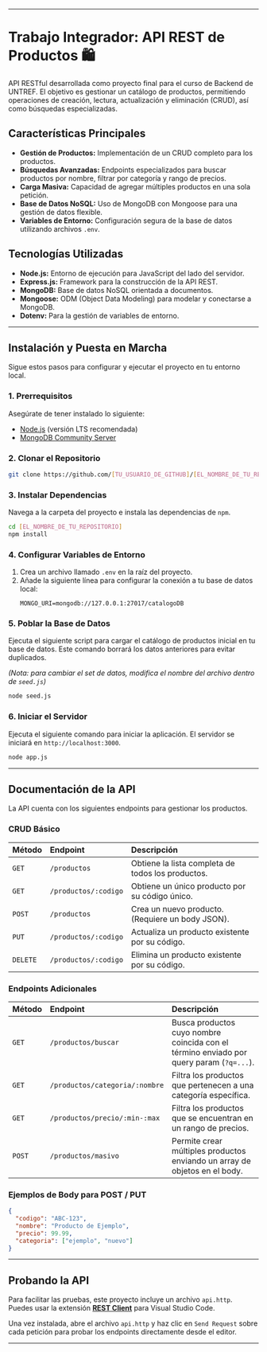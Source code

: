 
-----

# **Trabajo Integrador: API REST de Productos 🛍️**

API RESTful desarrollada como proyecto final para el curso de Backend de UNTREF. El objetivo es gestionar un catálogo de productos, permitiendo operaciones de creación, lectura, actualización y eliminación (CRUD), así como búsquedas especializadas.

## **Características Principales**

  * **Gestión de Productos:** Implementación de un CRUD completo para los productos.
  * **Búsquedas Avanzadas:** Endpoints especializados para buscar productos por nombre, filtrar por categoría y rango de precios.
  * **Carga Masiva:** Capacidad de agregar múltiples productos en una sola petición.
  * **Base de Datos NoSQL:** Uso de MongoDB con Mongoose para una gestión de datos flexible.
  * **Variables de Entorno:** Configuración segura de la base de datos utilizando archivos `.env`.

## **Tecnologías Utilizadas**

  * **Node.js:** Entorno de ejecución para JavaScript del lado del servidor.
  * **Express.js:** Framework para la construcción de la API REST.
  * **MongoDB:** Base de datos NoSQL orientada a documentos.
  * **Mongoose:** ODM (Object Data Modeling) para modelar y conectarse a MongoDB.
  * **Dotenv:** Para la gestión de variables de entorno.

-----

## **Instalación y Puesta en Marcha**

Sigue estos pasos para configurar y ejecutar el proyecto en tu entorno local.

### **1. Prerrequisitos**

Asegúrate de tener instalado lo siguiente:

  * [Node.js](https://nodejs.org/es/) (versión LTS recomendada)
  * [MongoDB Community Server](https://www.mongodb.com/try/download/community)

### **2. Clonar el Repositorio**

```bash
git clone https://github.com/[TU_USUARIO_DE_GITHUB]/[EL_NOMBRE_DE_TU_REPOSITORIO].git
```

### **3. Instalar Dependencias**

Navega a la carpeta del proyecto e instala las dependencias de `npm`.

```bash
cd [EL_NOMBRE_DE_TU_REPOSITORIO]
npm install
```

### **4. Configurar Variables de Entorno**

1.  Crea un archivo llamado `.env` en la raíz del proyecto.
2.  Añade la siguiente línea para configurar la conexión a tu base de datos local:
    ```
    MONGO_URI=mongodb://127.0.0.1:27017/catalogoDB
    ```

### **5. Poblar la Base de Datos**

Ejecuta el siguiente script para cargar el catálogo de productos inicial en tu base de datos. Este comando borrará los datos anteriores para evitar duplicados.

*(Nota: para cambiar el set de datos, modifica el nombre del archivo dentro de `seed.js`)*

```bash
node seed.js
```

### **6. Iniciar el Servidor**

Ejecuta el siguiente comando para iniciar la aplicación. El servidor se iniciará en `http://localhost:3000`.

```bash
node app.js
```

-----

## **Documentación de la API**

La API cuenta con los siguientes endpoints para gestionar los productos.

### **CRUD Básico**

| Método | Endpoint | Descripción |
| :--- | :--- | :--- |
| `GET` | `/productos` | Obtiene la lista completa de todos los productos. |
| `GET` | `/productos/:codigo` | Obtiene un único producto por su código único. |
| `POST` | `/productos` | Crea un nuevo producto. (Requiere un body JSON). |
| `PUT` | `/productos/:codigo` | Actualiza un producto existente por su código. |
| `DELETE` | `/productos/:codigo` | Elimina un producto existente por su código. |

### **Endpoints Adicionales**

| Método | Endpoint | Descripción |
| :--- | :--- | :--- |
| `GET` | `/productos/buscar` | Busca productos cuyo nombre coincida con el término enviado por query param (`?q=...`). |
| `GET` | `/productos/categoria/:nombre` | Filtra los productos que pertenecen a una categoría específica. |
| `GET` | `/productos/precio/:min-:max` | Filtra los productos que se encuentran en un rango de precios. |
| `POST` | `/productos/masivo` | Permite crear múltiples productos enviando un array de objetos en el body. |

### **Ejemplos de Body para POST / PUT**

```json
{
  "codigo": "ABC-123",
  "nombre": "Producto de Ejemplo",
  "precio": 99.99,
  "categoria": ["ejemplo", "nuevo"]
}
```

-----

## **Probando la API**

Para facilitar las pruebas, este proyecto incluye un archivo `api.http`. Puedes usar la extensión **[REST Client](https://marketplace.visualstudio.com/items?itemName=humao.rest-client)** para Visual Studio Code.

Una vez instalada, abre el archivo `api.http` y haz clic en `Send Request` sobre cada petición para probar los endpoints directamente desde el editor.


-----